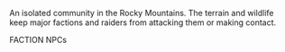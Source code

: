 An isolated community in the Rocky Mountains. The terrain and wildlife keep major factions and raiders from attacking them or making contact. 

FACTION NPCs
